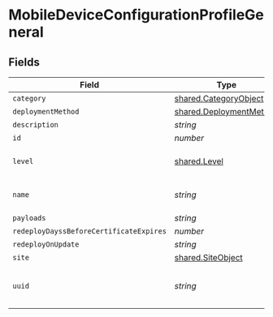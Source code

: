 # MobileDeviceConfigurationProfileGeneral


## Fields

| Field                                                                     | Type                                                                      | Required                                                                  | Description                                                               | Example                                                                   |
| ------------------------------------------------------------------------- | ------------------------------------------------------------------------- | ------------------------------------------------------------------------- | ------------------------------------------------------------------------- | ------------------------------------------------------------------------- |
| `category`                                                                | [shared.CategoryObject](../../../sdk/models/shared/categoryobject.md)     | :heavy_minus_sign:                                                        | N/A                                                                       |                                                                           |
| `deploymentMethod`                                                        | [shared.DeploymentMethod](../../../sdk/models/shared/deploymentmethod.md) | :heavy_minus_sign:                                                        | N/A                                                                       |                                                                           |
| `description`                                                             | *string*                                                                  | :heavy_minus_sign:                                                        | N/A                                                                       |                                                                           |
| `id`                                                                      | *number*                                                                  | :heavy_minus_sign:                                                        | N/A                                                                       | 1                                                                         |
| `level`                                                                   | [shared.Level](../../../sdk/models/shared/level.md)                       | :heavy_minus_sign:                                                        | Level of the configuration profile                                        |                                                                           |
| `name`                                                                    | *string*                                                                  | :heavy_check_mark:                                                        | Name of the configuration profile                                         | Corporate Wireless                                                        |
| `payloads`                                                                | *string*                                                                  | :heavy_minus_sign:                                                        | N/A                                                                       |                                                                           |
| `redeployDayssBeforeCertificateExpires`                                   | *number*                                                                  | :heavy_minus_sign:                                                        | N/A                                                                       |                                                                           |
| `redeployOnUpdate`                                                        | *string*                                                                  | :heavy_minus_sign:                                                        | N/A                                                                       | Newly Assigned                                                            |
| `site`                                                                    | [shared.SiteObject](../../../sdk/models/shared/siteobject.md)             | :heavy_minus_sign:                                                        | N/A                                                                       |                                                                           |
| `uuid`                                                                    | *string*                                                                  | :heavy_minus_sign:                                                        | N/A                                                                       | 55900BDC-347C-58B1-D249-F32244B11D30                                      |